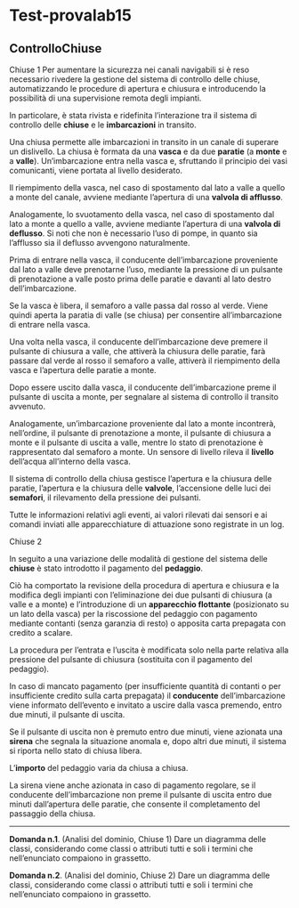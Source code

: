 # Test-provalab15

## ControlloChiuse

Chiuse 1 
Per  aumentare  la  sicurezza  nei  canali  navigabili  si  è  reso  necessario  rivedere  la  gestione  del 
sistema  di  controllo  delle  chiuse,  automatizzando  le  procedure  di  apertura  e  chiusura  e 
introducendo  la  possibilità  di  una  supervisione  remota  degli  impianti.  

In  particolare,  è  stata rivista  e  ridefinita  l’interazione  tra  il  sistema  di  controllo  delle  **chiuse**  e  le  **imbarcazioni**  in transito.

Una  chiusa  permette  alle  imbarcazioni  in  transito  in  un  canale  di  superare  un  dislivello.  La 
chiusa è formata da una **vasca** e da due **paratie** (a **monte** e a **valle**). Un’imbarcazione entra 
nella vasca e, sfruttando il principio dei vasi comunicanti, viene portata al livello desiderato. 

Il riempimento della vasca, nel caso di spostamento dal lato a valle a quello a monte del canale, 
avviene mediante l’apertura di una **valvola di afflusso**. 

Analogamente, lo svuotamento della vasca, nel caso di spostamento dal lato a monte a quello a valle, avviene mediante l’apertura di una **valvola di deflusso**. Si noti che non è necessario l’uso di pompe, in quanto sia l’afflusso sia  il  deflusso  avvengono  naturalmente.  

Prima  di  entrare  nella  vasca,  il  conducente dell’imbarcazione proveniente dal lato a valle deve prenotarne l’uso, mediante la pressione di un  pulsante  di  prenotazione  a  valle  posto  prima  delle  paratie  e  davanti  al  lato  destro dell’imbarcazione. 

Se la vasca è libera, il semaforo a valle passa dal rosso al verde. Viene quindi aperta la paratia di valle (se chiusa) per consentire all’imbarcazione di entrare nella vasca. 

Una volta nella vasca, il conducente dell’imbarcazione deve premere il pulsante di chiusura a valle, 
che attiverà la chiusura delle paratie, farà passare dal verde al rosso il semaforo a valle, attiverà 
il riempimento della vasca e l’apertura delle paratie a monte. 

Dopo essere uscito dalla vasca, il conducente dell’imbarcazione preme il pulsante di uscita a monte, per segnalare al sistema di controllo  il  transito  avvenuto.  

Analogamente,  un’imbarcazione  proveniente  dal  lato  a  monte incontrerà, nell’ordine, il pulsante di prenotazione a monte, il pulsante di chiusura a monte e il pulsante  di  uscita  a  valle,  mentre  lo  stato  di  prenotazione  è  rappresentato  dal  semaforo  a monte.  Un  sensore  di  livello  rileva  il  **livello**  dell’acqua  all’interno  della  vasca.  

Il  sistema  di controllo della chiusa gestisce l’apertura e la chiusura delle paratie, l’apertura e la chiusura delle **valvole**, l’accensione delle luci dei **semafori**, il rilevamento della pressione dei pulsanti. 

Tutte le  informazioni  relativi  agli  eventi,  ai  valori  rilevati  dai  sensori  e  ai  comandi  inviati  alle 
apparecchiature di attuazione sono registrate in un log. 

Chiuse 2 

In  seguito  a  una  variazione  delle  modalità  di  gestione  del  sistema  delle  **chiuse**  è  stato 
introdotto  il  pagamento  del  **pedaggio**.  

Ciò  ha  comportato  la  revisione  della  procedura  di apertura e chiusura e la modifica degli impianti con l’eliminazione dei due pulsanti di chiusura (a valle e a monte) e l’introduzione di un **apparecchio flottante** (posizionato su un lato della vasca)  per  la  riscossione  del  pedaggio  con  pagamento  mediante  contanti  (senza  garanzia  di resto) o apposita carta prepagata con credito a scalare. 

La procedura per l’entrata e l’uscita è modificata  solo  nella  parte  relativa  alla  pressione  del  pulsante  di  chiusura  (sostituita  con  il pagamento del pedaggio). 

In caso di mancato pagamento (per insufficiente quantità di contanti o  per  insufficiente  credito  sulla  carta  prepagata)  il  **conducente**  dell’imbarcazione  viene informato dell’evento e invitato a uscire dalla vasca premendo, entro due minuti, il pulsante di 
uscita. 

Se il pulsante di uscita non è premuto entro due minuti, viene azionata una **sirena** che 
segnala la situazione anomala e, dopo altri due minuti, il sistema si riporta nello stato di chiusa 
libera. 

L’**importo** del pedaggio varia da chiusa a chiusa. 

La sirena viene anche azionata in caso di pagamento regolare, se il conducente dell’imbarcazione non preme il pulsante di uscita entro due  minuti  dall’apertura  delle  paratie,  che  consente  il  completamento  del  passaggio  della chiusa.  

****

**Domanda n.1**. (Analisi del dominio, Chiuse 1) Dare un diagramma delle classi, considerando come classi o attributi tutti e soli i termini che nell’enunciato compaiono in grassetto. 

**Domanda n.2**. (Analisi del dominio, Chiuse 2) Dare un diagramma delle classi, considerando come classi o attributi tutti e soli i termini che nell’enunciato compaiono in grassetto. 